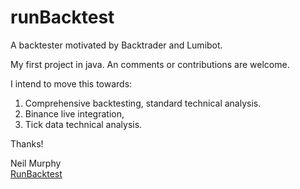 # runBacktest

A backtester motivated by Backtrader and Lumibot. 

My first project in java. An comments or contributions are welcome. 

I intend to move this towards: 

1. Comprehensive backtesting, standard technical analysis.
2. Binance live integration,
3. Tick data technical analysis. 

Thanks!  
  
Neil Murphy  
[RunBacktest](http://runbacktest.com/)
